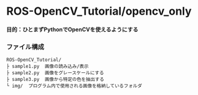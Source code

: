 # ROS-OpenCV_Tutorial/opencv_only
#### 目的：ひとまずPythonでOpenCVを使えるようにする
### ファイル構成
```
ROS-OpenCV_Tutorial/
├ sample1.py  画像の読み込み/表示
├ sample2.py  画像をグレースケールにする
├ sample3.py  画像から特定の色を抽出する
└ img/  プログラム内で使用される画像を格納しているフォルダ
```
